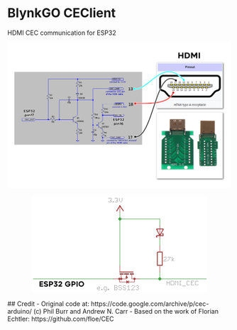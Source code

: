 # BlynkGO CEClient
HDMI CEC communication for ESP32  
  
<p align="center">
  <img src="HDMI_ESP32_wiring2.png" alt="image"/>
</p>  
  
<p align="center">
  <img src="HDMI_ESP32_wiring3.png" alt="image"/>
</p>  
## Credit
 - Original code at: https://code.google.com/archive/p/cec-arduino/ (c) Phil Burr and Andrew N. Carr  
 - Based on the work of Florian Echtler: https://github.com/floe/CEC  

